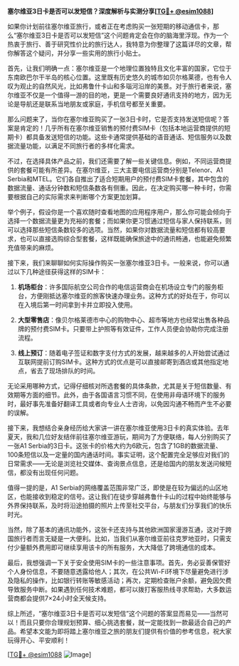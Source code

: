 **塞尔维亚3日卡是否可以发短信？深度解析与实测分享[[TG💪+ @esim1088](https://t.me/s/esim1088)]**

如果你计划前往塞尔维亚旅行，或者正在考虑购买一张短期的移动通信卡，那么“塞尔维亚3日卡是否可以发短信”这个问题肯定会在你的脑海里浮现。作为一个热衷于旅行、善于研究性价比的旅行达人，我特意为你整理了这篇详尽的文章，帮你解答这个疑问，并分享一些实用的旅行小贴士。

首先，让我们明确一点：塞尔维亚是一个地理位置独特且文化丰富的国家，它位于东南欧巴尔干半岛的核心位置。这里既有历史悠久的城市如贝尔格莱德，也有令人叹为观止的自然风光，比如弗鲁什卡山和多瑙河沿岸的美景。对于旅行者来说，塞尔维亚不仅是一个值得一游的目的地，更是一个需要良好通讯支持的地方，因为无论是导航还是联系当地朋友或家庭，手机信号都至关重要。

那么问题来了，当你在塞尔维亚购买了一张3日卡时，它是否支持发送短信呢？答案是肯定的！几乎所有在塞尔维亚销售的预付费SIM卡（包括本地运营商提供的短期卡）都具备发送短信的功能。这些卡通常提供基础的语音通话、短信服务以及数据流量功能，以满足不同旅行者的多样化需求。

不过，在选择具体产品之前，我们还需要了解一些关键信息。例如，不同运营商提供的套餐可能有所差异。在塞尔维亚，三大主要电信运营商分别是Telenor、A1 Serbia和MTEL。它们各自推出了适合短期用户的预付费SIM卡套餐，其中包含的数据流量、通话分钟数和短信条数各有侧重。因此，在决定购买哪一种卡时，你需要根据自己的实际需求来判断哪个方案更加划算。

举个例子，假设你是一个喜欢随时查看地图的应用程序用户，那么你可能会倾向于选择一个数据流量更为充裕的套餐；而如果你更习惯通过短信与家人保持联系，则可以选择那些短信条数较多的选项。当然，如果你对数据流量和短信都有较高要求，也可以直接选购综合型套餐，这样既能确保旅途中的通讯畅通，也能避免频繁充值带来的麻烦。

接下来，我们来聊聊如何实际操作购买一张塞尔维亚3日卡。一般来说，你可以通过以下几种途径获得这样的SIM卡：

1. **机场柜台**：许多国际航空公司合作的电信运营商会在机场设立专门的服务柜台，方便刚抵达塞尔维亚的旅客快速办理业务。这种方式的好处在于，你可以在入境后第一时间拿到卡并立即投入使用。

2. **大型零售店**：像贝尔格莱德市中心的购物中心、超市等地方也经常出售各种品牌的预付费SIM卡。只要带上护照等有效证件，工作人员便会协助你完成注册流程。

3. **线上预订**：随着电子签证和数字支付方式的发展，越来越多的人开始尝试通过互联网提前订购SIM卡。这种方式的优点是可以直接邮寄到酒店或其他指定地点，省去了现场排队的时间。

无论采用哪种方式，记得仔细核对所选套餐的具体条款，尤其是关于短信数量、有效期等方面的细节。此外，由于各国语言习惯不同，在使用非母语环境下的服务时，最好事先准备好翻译工具或者向专业人士咨询，以免因沟通不畅而产生不必要的误解。

接下来，我想结合亲身经历给大家讲一讲在塞尔维亚使用3日卡的真实体验。去年夏天，我和几位好友结伴前往塞尔维亚游玩，期间为了方便联络，每人分别购买了一张A1 Serbia的3日卡。这张卡的价格大约为6欧元，包含了1GB的数据流量、100条短信以及一定量的国内通话时间。事实证明，这个配置完全足够应对我们的日常需求——无论是浏览社交媒体、查询景点信息，还是给国内的朋友发送问候短信，都没有出现任何问题。

值得一提的是，A1 Serbia的网络覆盖范围非常广泛，即使是在较为偏远的山区地区，也能接收到稳定的信号。这让我们在徒步穿越弗鲁什卡山的过程中始终能够与外界保持联系，及时将沿途拍摄的照片上传至社交平台，与朋友们分享我们的快乐时光。

当然，除了基本的通讯功能外，这张卡还支持与其他欧洲国家漫游互通，这对于跨国旅行者而言无疑是一大便利。比如，当我们从塞尔维亚前往克罗地亚时，只需支付少量额外费用即可继续享用该卡的所有服务，大大降低了跨境通信的成本。

最后，我想强调一下关于安全使用SIM卡的一些注意事项。首先，务必妥善保管好个人身份信息，不要随意透露给他人；其次，在公共Wi-Fi环境下尽量避免进行涉及隐私的操作，比如银行转账等敏感活动；再次，定期检查账户余额，避免因欠费导致服务中断。如果遇到任何技术难题，都可以拨打客服热线寻求帮助，大多数运营商都会提供7×24小时全天候支持。

综上所述，“塞尔维亚3日卡是否可以发短信”这个问题的答案显而易见——当然可以！而且只要你合理规划预算、细心挑选套餐，就一定能找到一款最适合自己的产品。希望本文能为即将踏上塞尔维亚之旅的朋友们提供有价值的参考信息，祝大家玩得开心、平安顺利！

[[TG💪+ @esim1088](https://t.me/s/esim1088) ![Image](https://i.postimg.cc/4NQfJmqS/Snipaste-2025-05-13-00-14-12.png)]